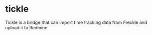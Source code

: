 tickle
======

Tickle is a bridge that can import time tracking data from Freckle and upload it to Redmine

